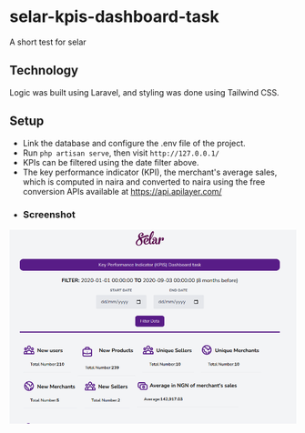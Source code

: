 # selar-kpis-dashboard-task
A short test for selar
## Technology
Logic was built using Laravel, and styling was done using Tailwind CSS.
## Setup
- Link the database and configure the .env file of the project.
- Run `php artisan serve`, then visit `http://127.0.0.1/`
- KPIs can be filtered using the date filter above.
- The key performance indicator (KPI), the merchant's average sales, which is computed in naira and converted to naira using the free conversion APIs available at https://api.apilayer.com/
- ### Screenshot
![ScreenShot](public/dashboard.png)
